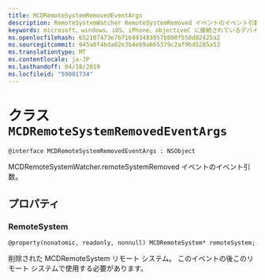 ```yaml
---
title: MCDRemoteSystemRemovedEventArgs
description: RemoteSystemWatcher RemoteSystemRemoved イベントのイベント引数。
keywords: microsoft、windows、iOS、iPhone、objectiveC に接続されているデバイス、プロジェクトのローマ
ms.openlocfilehash: 652107473e7b716493483057b090f558d82425a2
ms.sourcegitcommit: 945a0f4bda02e3b4eb9a665379c2af9bd5285a53
ms.translationtype: MT
ms.contentlocale: ja-JP
ms.lasthandoff: 04/18/2019
ms.locfileid: "59801734"
---
```

# <a name="class-mcdremotesystemremovedeventargs"></a>クラス `MCDRemoteSystemRemovedEventArgs` 

```
@interface MCDRemoteSystemRemovedEventArgs : NSObject
```  

MCDRemoteSystemWatcher.remoteSystemRemoved イベントのイベント引数。

## <a name="properties"></a>プロパティ

### <a name="remotesystem"></a>RemoteSystem
`@property(nonatomic, readonly, nonnull) MCDRemoteSystem* remoteSystem;`

削除された MCDRemoteSystem リモート システム。 このイベントの後このリモート システムで使用する必要があります。